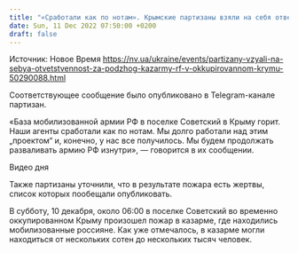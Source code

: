 ```yaml
---
title: "«Сработали как по нотам». Крымские партизаны взяли на себя ответственность за поджог казармы РФ на оккупированном полуострове"
date: Sun, 11 Dec 2022 07:50:00 +0200
draft: false
---
```

Источник: Новое Время https://nv.ua/ukraine/events/partizany-vzyali-na-sebya-otvetstvennost-za-podzhog-kazarmy-rf-v-okkupirovannom-krymu-50290088.html


Соответствующее сообщение было опубликовано в Telegram-канале партизан.

«База мобилизованной армии РФ в поселке Советский в Крыму горит. Наши агенты сработали как по нотам. Мы долго работали над этим „проектом“ и, конечно, у нас все получилось. Мы будем продолжать разваливать армию РФ изнутри», — говорится в их сообщении.

 Видео дня   

Также партизаны уточнили, что в результате пожара есть жертвы, список которых пообещали опубликовать.

В субботу, 10 декабря, около 06:00 в поселке Советский во временно оккупированном Крыму произошел пожар в казарме, где находились мобилизованные россияне. Как уже отмечалось, в казарме могли находиться от нескольких сотен до нескольких тысяч человек.
